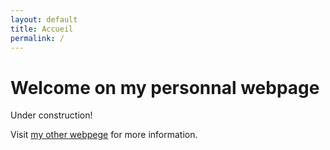 ```yaml
---
layout: default
title: Accueil
permalink: /
---
```


# Welcome on my personnal webpage

Under construction!

Visit [my other webpege](https://www-public.imtbs-tsp.eu/~castella/) for more information.